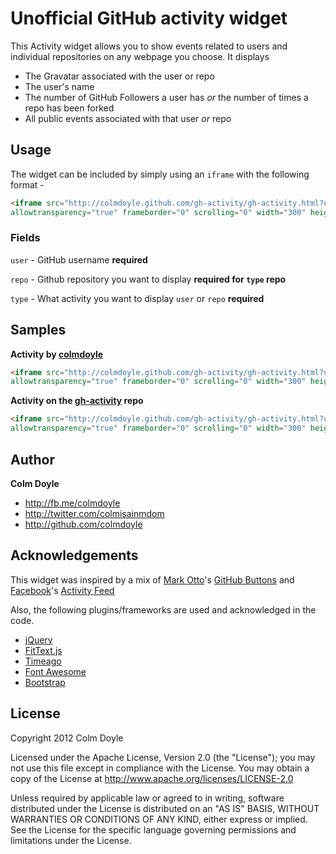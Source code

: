 # Unofficial GitHub activity widget

This Activity widget allows you to show events related to users and individual repositories on any webpage you choose. It displays

* The Gravatar associated with the user or repo
* The user's name
* The number of GitHub Followers a user has _or_ the number of times a repo has been forked
* All public events associated with that user _or_ repo

## Usage

The widget can be included by simply using an `iframe` with the following format -

``` html
<iframe src="http://colmdoyle.github.com/gh-activity/gh-activity.html?user=USERNAME&repo=REPONAME&type=TYPE" 
allowtransparency="true" frameborder="0" scrolling="0" width="300" height="300"></iframe>
```

### Fields

`user` - GitHub username __required__

`repo` - Github repository you want to display __required for `type` repo__

`type` - What activity you want to display `user` or `repo` __required__

## Samples

__Activity by [colmdoyle](https://github.com/colmdoyle)__

``` html
<iframe src="http://colmdoyle.github.com/gh-activity/gh-activity.html?user=colmdoyle&type=user" 
allowtransparency="true" frameborder="0" scrolling="0" width="300" height="300"></iframe>
```

__Activity on the [gh-activity](https://github.com/colmdoyle/gh-activity) repo__

``` html
<iframe src="http://colmdoyle.github.com/gh-activity/gh-activity.html?user=colmdoyle&repo=gh-activity&type=user" 
allowtransparency="true" frameborder="0" scrolling="0" width="300" height="300"></iframe>
```

## Author

__Colm Doyle__

* <http://fb.me/colmdoyle>
* <http://twitter.com/colmisainmdom>
* <http://github.com/colmdoyle>

## Acknowledgements

This widget was inspired by a mix of [Mark Otto](http://github.com/mdo)'s [GitHub Buttons](http://ghbtns.com/) and [Facebook](http://github.com/facebook)'s [Activity Feed](https://developers.facebook.com/docs/reference/plugins/activity/)

Also, the following plugins/frameworks are used and acknowledged in the code.

* [jQuery](https://github.com/jquery/jquery)
* [FitText.js](https://github.com/davatron5000/FitText.js)
* [Timeago](https://github.com/rmm5t/jquery-timeago)
* [Font Awesome](http://fortawesome.github.com/Font-Awesome/)
* [Bootstrap](http://twitter.github.com/bootstrap/index.html)

## License

Copyright 2012 Colm Doyle

Licensed under the Apache License, Version 2.0 (the "License");
you may not use this file except in compliance with the License.
You may obtain a copy of the License at <http://www.apache.org/licenses/LICENSE-2.0>

Unless required by applicable law or agreed to in writing, software
distributed under the License is distributed on an "AS IS" BASIS,
WITHOUT WARRANTIES OR CONDITIONS OF ANY KIND, either express or implied.
See the License for the specific language governing permissions and
limitations under the License.